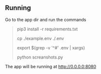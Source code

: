Running
---
Go to the app dir and run the commands
> pip3 install -r requirements.txt
> 
> cp ./example.env ./.env
> 
> export $(grep -v '^#' .env | xargs)
> 
> python screanshots.py 

The app will be running at http://0.0.0.0:8080
